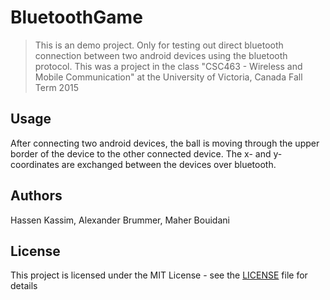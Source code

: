 # BluetoothGame

> This is an demo project. Only for testing out direct bluetooth connection between two android devices using the bluetooth protocol. This was a project in the class "CSC463 - Wireless and Mobile Communication" at the University of Victoria, Canada
Fall Term 2015

## Usage

After connecting two android devices, the ball is moving through the upper border of the device to the other connected device. The x- and y-coordinates are exchanged between the devices over bluetooth.


## Authors

Hassen Kassim, Alexander Brummer, Maher Bouidani

## License

This project is licensed under the MIT License - see the [LICENSE](LICENSE) file for details





